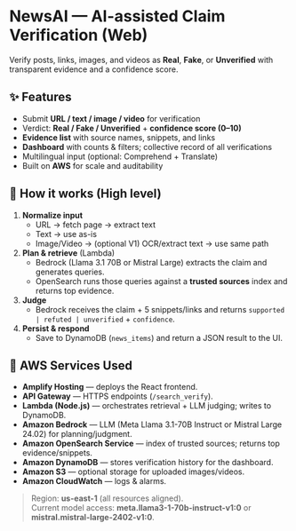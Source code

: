 # NewsAI — AI-assisted Claim Verification (Web)

Verify posts, links, images, and videos as **Real**, **Fake**, or **Unverified** with transparent evidence and a confidence score.

## ✨ Features
- Submit **URL / text / image / video** for verification
- Verdict: **Real / Fake / Unverified** + **confidence score (0–10)**
- **Evidence list** with source names, snippets, and links
- **Dashboard** with counts & filters; collective record of all verifications
- Multilingual input (optional: Comprehend + Translate)
- Built on **AWS** for scale and auditability

## 🧠 How it works (High level)
1. **Normalize input**  
   - URL → fetch page → extract text  
   - Text → use as-is  
   - Image/Video → (optional V1) OCR/extract text → use same path
2. **Plan & retrieve** (Lambda)  
   - Bedrock (Llama 3.1 70B or Mistral Large) extracts the claim and generates queries.  
   - OpenSearch runs those queries against a **trusted sources** index and returns top evidence.
3. **Judge**  
   - Bedrock receives the claim + 5 snippets/links and returns `supported | refuted | unverified` + `confidence`.
4. **Persist & respond**  
   - Save to DynamoDB (`news_items`) and return a JSON result to the UI.

## 🧰 AWS Services Used
- **Amplify Hosting** — deploys the React frontend.
- **API Gateway** — HTTPS endpoints (`/search_verify`).
- **Lambda (Node.js)** — orchestrates retrieval + LLM judging; writes to DynamoDB.
- **Amazon Bedrock** — LLM (Meta Llama 3.1-70B Instruct or Mistral Large 24.02) for planning/judgment.
- **Amazon OpenSearch Service** — index of trusted sources; returns top evidence/snippets.
- **Amazon DynamoDB** — stores verification history for the dashboard.
- **Amazon S3** — optional storage for uploaded images/videos.
- **Amazon CloudWatch** — logs & alarms.

> Region: **us-east-1** (all resources aligned).  
> Current model access: **meta.llama3-1-70b-instruct-v1:0** or **mistral.mistral-large-2402-v1:0**.

